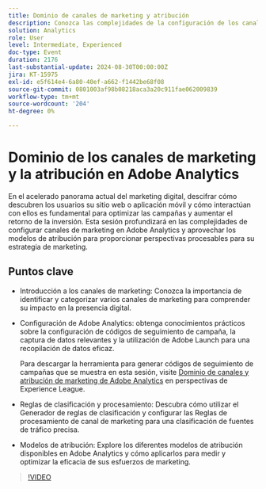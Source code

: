 ```yaml
---
title: Dominio de canales de marketing y atribución
description: Conozca las complejidades de la configuración de los canales de marketing en Adobe Analytics. Aproveche los modelos de atribución para proporcionar perspectivas procesables para su estrategia de marketing.
solution: Analytics
role: User
level: Intermediate, Experienced
doc-type: Event
duration: 2176
last-substantial-update: 2024-08-30T00:00:00Z
jira: KT-15975
exl-id: e5f614e4-6a80-40ef-a662-f1442be68f08
source-git-commit: 0801003af98b08218aca3a20c911fae062009839
workflow-type: tm+mt
source-wordcount: '204'
ht-degree: 0%

---
```


# Dominio de los canales de marketing y la atribución en Adobe Analytics

En el acelerado panorama actual del marketing digital, descifrar cómo descubren los usuarios su sitio web o aplicación móvil y cómo interactúan con ellos es fundamental para optimizar las campañas y aumentar el retorno de la inversión. Esta sesión profundizará en las complejidades de configurar canales de marketing en Adobe Analytics y aprovechar los modelos de atribución para proporcionar perspectivas procesables para su estrategia de marketing.

## Puntos clave

* Introducción a los canales de marketing: Conozca la importancia de identificar y categorizar varios canales de marketing para comprender su impacto en la presencia digital.
* Configuración de Adobe Analytics: obtenga conocimientos prácticos sobre la configuración de códigos de seguimiento de campaña, la captura de datos relevantes y la utilización de Adobe Launch para una recopilación de datos eficaz.

  Para descargar la herramienta para generar códigos de seguimiento de campañas que se muestra en esta sesión, visite [Dominio de canales y atribución de marketing de Adobe Analytics](https://experienceleague.adobe.com/es/perspectives/mastering-adobe-analytics-marketing-channels-attribution) en perspectivas de Experience League.

* Reglas de clasificación y procesamiento: Descubra cómo utilizar el Generador de reglas de clasificación y configurar las Reglas de procesamiento de canal de marketing para una clasificación de fuentes de tráfico precisa.
* Modelos de atribución: Explore los diferentes modelos de atribución disponibles en Adobe Analytics y cómo aplicarlos para medir y optimizar la eficacia de sus esfuerzos de marketing.

>[!VIDEO](https://video.tv.adobe.com/v/3432747/?learn=on)
